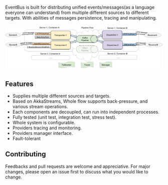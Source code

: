 EventBus is built for distributing unified events/messages(as a language everyone can understand) from multiple different sources to different targets. With abilities of messages persistence, tracing and manipulating.

<a href="assets/workflow.png" target="_blank">![EventBus Workflow](assets/workflow_small.png)</a>


## Features

- Supplies multiple different sources and targets.
- Based on AkkaStreams, Whole flow supports back-pressure, and various stream operations.
- Each components are decoupled, can run into independent processes.
- Fully tested (unit test, integration test, stress test).
- Whole system is configurable.
- Providers tracing and monitoring.
- Providers manager interface.
- Fault-tolerant

## Contributing
Feedbacks and pull requests are welcome and appreciative. For major changes, please open an issue first to discuss what you would like to change.